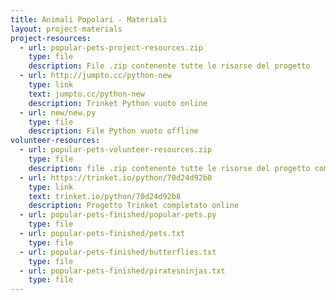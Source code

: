 ```yaml
---
title: Animali Popolari - Materiali
layout: project-materials
project-resources:     
  - url: popular-pets-project-resources.zip
    type: file
    description: File .zip contenente tutte le risorse del progetto
  - url: http://jumpto.cc/python-new
    type: link
    text: jumpto.cc/python-new
    description: Trinket Python vuoto online
  - url: new/new.py
    type: file
    description: File Python vuoto offline
volunteer-resources:
  - url: popular-pets-volunteer-resources.zip
    type: file
    description: file .zip contenente tutte le risorse del progetto completato
  - url: https://trinket.io/python/70d24d92b8
    type: link
    text: trinket.io/python/70d24d92b8
    description: Progetto Trinket completato online
  - url: popular-pets-finished/popular-pets.py
    type: file
  - url: popular-pets-finished/pets.txt
    type: file
  - url: popular-pets-finished/butterflies.txt
    type: file
  - url: popular-pets-finished/piratesninjas.txt
    type: file
---
```

